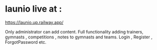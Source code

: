 # launio live at :
https://launio.up.railway.app/


Only administrator can add content.
Full functionality adding trainers, gymnasts , competitions , notes to gymnasts and teams.
Login , Register , ForgotPassword etc.
